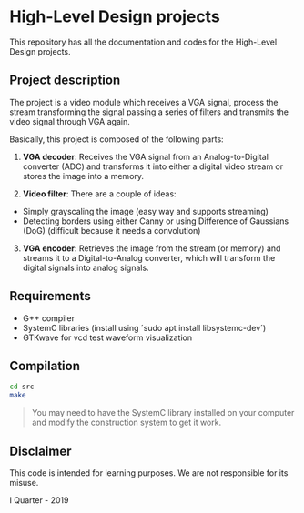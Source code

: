 # High-Level Design projects
 
This repository has all the documentation and codes for the High-Level Design projects.

## Project description

The project is a video module which receives a VGA signal, process the stream transforming the signal passing a series of filters and transmits the video signal through VGA again.

Basically, this project is composed of the following parts:

1. **VGA decoder**: Receives the VGA signal from an Analog-to-Digital converter (ADC) and transforms it into either a digital video stream or stores the image into a memory.

2. **Video filter**: There are a couple of ideas:

- Simply grayscaling the image (easy way and supports streaming)
- Detecting borders using either Canny or using Difference of Gaussians (DoG) (difficult because it needs a convolution)

3. **VGA encoder**: Retrieves the image from the stream (or memory) and streams it to a Digital-to-Analog converter, which will transform the digital signals into analog signals.

## Requirements

* G++ compiler
* SystemC libraries (install using ´sudo apt install libsystemc-dev´)
* GTKwave for vcd test waveform visualization

## Compilation

```bash
cd src
make
```

> You may need to have the SystemC library installed on your computer and modify 
the construction system to get it work. 

## Disclaimer

This code is intended for learning purposes. We are not responsible for its misuse.

I Quarter - 2019
